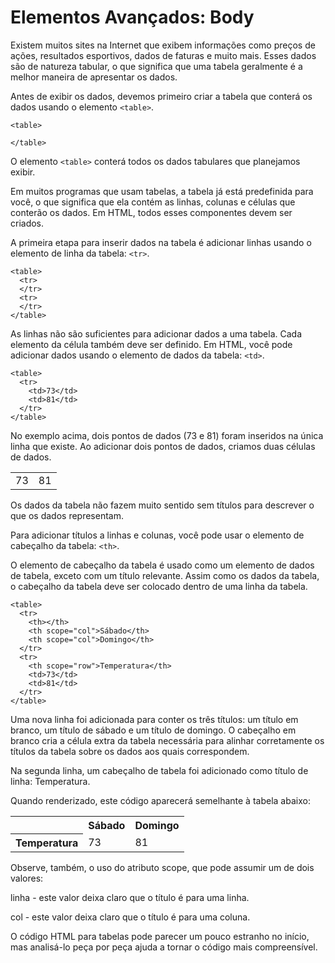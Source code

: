 # Elementos Avançados: Body

Existem muitos sites na Internet que exibem informações como preços de ações, resultados esportivos, dados de faturas e muito mais. Esses dados são de natureza tabular, o que significa que uma tabela geralmente é a melhor maneira de apresentar os dados.

Antes de exibir os dados, devemos primeiro criar a tabela que conterá os dados usando o elemento `<table>`.

```
<table>

</table>
```

O elemento `<table>` conterá todos os dados tabulares que planejamos exibir.

Em muitos programas que usam tabelas, a tabela já está predefinida para você, o que significa que ela contém as linhas, colunas e células que conterão os dados. Em HTML, todos esses componentes devem ser criados.

A primeira etapa para inserir dados na tabela é adicionar linhas usando o elemento de linha da tabela: `<tr>`.

```
<table>
  <tr>
  </tr>
  <tr>
  </tr>
</table>
```

As linhas não são suficientes para adicionar dados a uma tabela. Cada elemento da célula também deve ser definido. Em HTML, você pode adicionar dados usando o elemento de dados da tabela: `<td>`.

```
<table>
  <tr>
    <td>73</td>
    <td>81</td>
  </tr>
</table>
```

No exemplo acima, dois pontos de dados (73 e 81) foram inseridos na única linha que existe. Ao adicionar dois pontos de dados, criamos duas células de dados.

<table>
  <tr>
    <td>73</td>
    <td>81</td>
  </tr>
</table>

Os dados da tabela não fazem muito sentido sem títulos para descrever o que os dados representam.

Para adicionar títulos a linhas e colunas, você pode usar o elemento de cabeçalho da tabela: `<th>`.

O elemento de cabeçalho da tabela é usado como um elemento de dados de tabela, exceto com um título relevante. Assim como os dados da tabela, o cabeçalho da tabela deve ser colocado dentro de uma linha da tabela.

```
<table>
  <tr>
    <th></th>
    <th scope="col">Sábado</th>
    <th scope="col">Domingo</th>
  </tr>
  <tr>
    <th scope="row">Temperatura</th>
    <td>73</td>
    <td>81</td>
  </tr>
</table>
```

Uma nova linha foi adicionada para conter os três títulos: um título em branco, um título de sábado e um título de domingo. O cabeçalho em branco cria a célula extra da tabela necessária para alinhar corretamente os títulos da tabela sobre os dados aos quais correspondem.

Na segunda linha, um cabeçalho de tabela foi adicionado como título de linha: Temperatura.

Quando renderizado, este código aparecerá semelhante à tabela abaixo:

<table>
  <tr>
    <th></th>
    <th scope="col">Sábado</th>
    <th scope="col">Domingo</th>
  </tr>
  <tr>
    <th scope="row">Temperatura</th>
    <td>73</td>
    <td>81</td>
  </tr>
</table>

Observe, também, o uso do atributo scope, que pode assumir um de dois valores:

linha - este valor deixa claro que o título é para uma linha.

col - este valor deixa claro que o título é para uma coluna.

O código HTML para tabelas pode parecer um pouco estranho no início, mas analisá-lo peça por peça ajuda a tornar o código mais compreensível.
